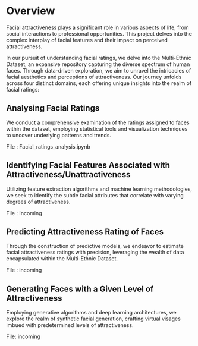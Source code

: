 # Overview 

Facial attractiveness plays a significant role in various aspects of life, from social interactions to professional opportunities. This project delves into the complex interplay of facial features and their impact on perceived attractiveness.

In our pursuit of understanding facial ratings, we delve into the Multi-Ethnic Dataset, an expansive repository capturing the diverse spectrum of human faces. Through data-driven exploration, we aim to unravel the intricacies of facial aesthetics and perceptions of attractiveness. Our journey unfolds across four distinct domains, each offering unique insights into the realm of facial ratings:

## Analysing Facial Ratings
We conduct a comprehensive examination of the ratings assigned to faces within the dataset, employing statistical tools and visualization techniques to uncover underlying patterns and trends.

File : Facial_ratings_analysis.ipynb

## Identifying Facial Features Associated with Attractiveness/Unattractiveness

Utilizing feature extraction algorithms and machine learning methodologies, we seek to identify the subtle facial attributes that correlate with varying degrees of attractiveness.

File : Incoming
## Predicting Attractiveness Rating of Faces
Through the construction of predictive models, we endeavor to estimate facial attractiveness ratings with precision, leveraging the wealth of data encapsulated within the Multi-Ethnic Dataset.

File : incoming
## Generating Faces with a Given Level of Attractiveness
Employing generative algorithms and deep learning architectures, we explore the realm of synthetic facial generation, crafting virtual visages imbued with predetermined levels of attractiveness.

File: incoming
